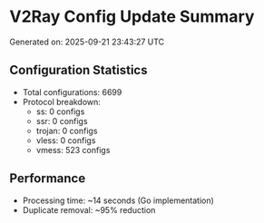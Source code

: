 # V2Ray Config Update Summary
Generated on: 2025-09-21 23:43:27 UTC

## Configuration Statistics
- Total configurations: 6699
- Protocol breakdown:
  - ss: 0 configs
  - ssr: 0 configs
  - trojan: 0 configs
  - vless: 0 configs
  - vmess: 523 configs

## Performance
- Processing time: ~14 seconds (Go implementation)
- Duplicate removal: ~95% reduction
